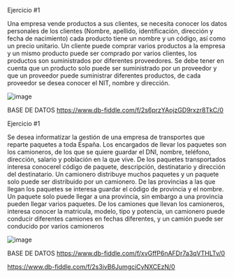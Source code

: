 Ejercicio #1

Una empresa vende productos a sus clientes, se necesita conocer los datos personales de los clientes (Nombre, apellido, identificación, dirección y fecha de nacimiento) cada producto tiene un nombre y un código, así como un  precio unitario. Un cliente puede comprar varios productos a la empresa y un mismo producto puede ser comprado por varios clientes, los productos son suministrados por diferentes proveedores. Se debe tener en cuenta que un producto solo puede ser suministrado por un proveedor y que un proveedor puede suministrar diferentes productos, de cada proveedor se desea conocer el NIT, nombre y dirección. 

![image](https://github.com/JatzArroyo/Base_de_Datos/assets/111532416/33b85aaa-c29b-44ae-9b89-ed3c7331ff8c)




BASE DE DATOS https://www.db-fiddle.com/f/2s6przYAojzGD9rxzr8TkC/0

















Ejercicio #1

Se desea informatizar la gestión de una empresa de transportes que reparte paquetes  a toda España. Los encargados de llevar los paquetes son los camioneros, de los que se quiere guardar el DNI, nombre, teléfono, dirección, salario y población en la que vive. De los paquetes transportados interesa conocerel código de paquete, descripción, destinatario y dirección del destinatario. Un camionero distribuye muchos paquetes y un paquete solo puede ser distribuido por un camionero. De las provincias a las que llegan los paquetes se interesa guardar el código de provincia y el nombre. Un paquete solo puede llegar a una provincia, sin embargo a una provincia pueden llegar varios paquetes. De los camiones que llevan los camioneros, interesa conocer la matricula, modelo, tipo y potencia, un camionero puede conducir diferentes camiones en fechas diferentes, y un camión puede ser conducido por varios camioneros

![image](https://github.com/JatzArroyo/Base_de_Datos/assets/111532416/5ed68550-1467-4ed9-89b6-380c532e870f)


BASE DE DATOS https://www.db-fiddle.com/f/xvGffP6nAFDr7a3qVTHLTv/0




https://www.db-fiddle.com/f/2s3ivB6JumgciCyNXCEzN/0
